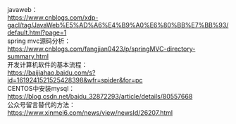 javaweb： <br>
https://www.cnblogs.com/xdp-gacl/tag/JavaWeb%E5%AD%A6%E4%B9%A0%E6%80%BB%E7%BB%93/default.html?page=1
<br>spring mvc源码分析：<br>
https://www.cnblogs.com/fangjian0423/p/springMVC-directory-summary.html
<br>开发计算机软件的基本流程：<br>
https://baijiahao.baidu.com/s?id=1619241521525428398&wfr=spider&for=pc
<br>CENTOS中安装mysql：<br>
https://blog.csdn.net/baidu_32872293/article/details/80557668
<br>公众号留言替代的方法：<br>
https://www.xinmei6.com/news/view/newsId/26207.html
